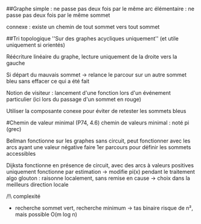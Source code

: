 
##Graphe
simple : ne passe pas deux fois par le même arc
élémentaire : ne passe pas deux fois par le même sommet

connexe : existe un chemin de tout sommet vers tout sommet


##Tri topologique
''Sur des graphes acycliques uniquement''
(et utile uniquement si orientés)

Réécriture linéaire du graphe, lecture uniquement de la droite vers la gauche

Si départ du mauvais sommet -> relance le parcour sur un autre sommet bleu
sans effacer ce qui a été fait

Notion de visiteur : lancement d'une fonction lors d'un événement particulier
(ici lors du passage d'un sommet en rouge)

Utiliser la composante conexe pour éviter de retester les sommets bleus


#Chemin de valeur minimal
(P74, 4.6)
chemin de valeurs minimal : noté pi (grec)

Bellman
fonctionne sur les graphes sans circuit, peut fonctionner avec les arcs ayant une valeur négative
faire 1er parcours pour définir les sommets accessibles

Dijksta
fonctionne en présence de circuit, avec des arcs à valeurs positives uniquement
fonctionne par estimation -> modifie pi(x) pendant le traitement
algo glouton : raisonne localement, sans remise en cause -> choix dans la meilleurs direction locale

/!\ complexité 
- recherche sommet vert, recherche minimum -> tas binaire
risque de n², mais possible O(m log n)

